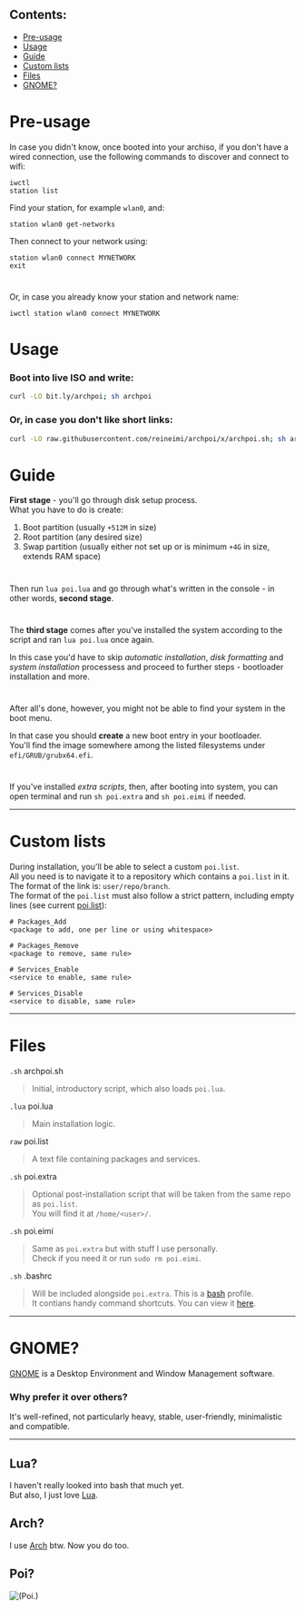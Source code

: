 ## Contents:
- [Pre-usage](https://github.com/reineimi/archpoi#pre-usage)
- [Usage](https://github.com/reineimi/archpoi#usage)
- [Guide](https://github.com/reineimi/archpoi#guide)
- [Custom lists](https://github.com/reineimi/archpoi#custom-lists)
- [Files](https://github.com/reineimi/archpoi#files)
- [GNOME?](https://github.com/reineimi/archpoi#gnome)

# Pre-usage
In case you didn't know, once booted into your archiso, if you don't have a wired connection, use the following commands to discover and connect to wifi:
```
iwctl
station list
```
Find your station, for example `wlan0`, and:
```
station wlan0 get-networks
```
Then connect to your network using:
```
station wlan0 connect MYNETWORK
exit
```
#
Or, in case you already know your station and network name:
```
iwctl station wlan0 connect MYNETWORK
```

# Usage
### Boot into live ISO and write:
```bash
curl -LO bit.ly/archpoi; sh archpoi
```
### Or, in case you don't like short links:
```bash
curl -LO raw.githubusercontent.com/reineimi/archpoi/x/archpoi.sh; sh archpoi.sh
```

# Guide
**First stage** - you'll go through disk setup process.<br>
What you have to do is create:
1. Boot partition (usually `+512M` in size)
2. Root partition (any desired size)
3. Swap partition (usually either not set up or is minimum `+4G` in size, extends RAM space)
#
Then run `lua poi.lua` and go through what's written in the console - in other words, **second stage**.
#
The **third stage** comes after you've installed the system according to the script and ran `lua poi.lua` once again.

In this case you'd have to skip *automatic installation*, *disk formatting* and *system installation* processess and proceed to further steps - bootloader installation and more.
#
After all's done, however, you might not be able to find your system in the boot menu.

In that case you should **create** a new boot entry in your bootloader.<br>
You'll find the image somewhere among the listed filesystems under `efi/GRUB/grubx64.efi`.
#
If you've installed *extra scripts*, then, after booting into system, you can open terminal and run `sh poi.extra` and `sh poi.eimi` if needed.

<hr>

# Custom lists
During installation, you'll be able to select a custom `poi.list`.<br>
All you need is to navigate it to a repository which contains a `poi.list` in it.<br>
The format of the link is: `user/repo/branch`.<br>
The format of the `poi.list` must also follow a strict pattern, including empty lines (see current [poi.list](https://github.com/reineimi/archpoi/blob/x/poi.list)):
```
# Packages_Add
<package to add, one per line or using whitespace>

# Packages_Remove
<package to remove, same rule>

# Services_Enable
<service to enable, same rule>

# Services_Disable
<service to disable, same rule>
```
<hr>

# Files
`.sh` archpoi.sh
> Initial, introductory script, which also loads `poi.lua`.

`.lua` poi.lua
> Main installation logic.

`raw` poi.list
> A text file containing packages and services.

`.sh` poi.extra
> Optional post-installation script that will be taken from the same repo as `poi.list`.<br>
You will find it at `/home/<user>/`.

`.sh` poi.eimi
> Same as `poi.extra` but with stuff I use personally.<br>
Check if you need it or run `sudo rm poi.eimi`.

`.sh` .bashrc
> Will be included alongside `poi.extra`. This is a [bash](https://en.wikipedia.org/wiki/Bash_(Unix_shell)) profile.<br>
It contians handy command shortcuts. You can view it [here](https://github.com/reineimi/arch/blob/x/.bashrc).
<hr>

# GNOME?
[GNOME](https://www.gnome.org/) is a Desktop Environment and Window Management software.

### Why prefer it over others?
It's well-refined, not particularly heavy, stable, user-friendly, minimalistic and compatible.
<hr>

## Lua?
I haven't really looked into bash that much yet.<br>
But also, I just love [Lua](https://www.lua.org/about.html).

## Arch?
I use [Arch](https://archlinux.org/) btw. Now you do too.

## Poi?
![(Poi.)](https://media1.tenor.com/m/z89eTLYza68AAAAd/yuudachi-poi.gif)
